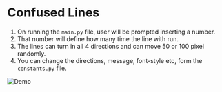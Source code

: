 
# Confused Lines

1. On running the ```main.py``` file, user will be prompted inserting a number.
2. That number will define how many time the line with run.
3. The lines can turn in all 4 directions and can move 50 or 100 pixel randomly.
4. You can change the directions, message, font-style etc, form the ```constants.py``` file.

![Demo](https://github.com/aps08/py25/assets/confusedlines.gif)